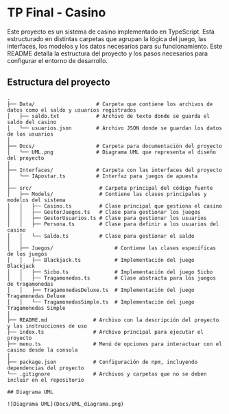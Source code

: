 # TP Final - Casino

Este proyecto es un sistema de casino implementado en TypeScript. Está estructurado en distintas carpetas que agrupan la lógica del juego, las interfaces, los modelos y los datos necesarios para su funcionamiento. Este README detalla la estructura del proyecto y los pasos necesarios para configurar el entorno de desarrollo.

## Estructura del proyecto

```plaintext
.
├── Data/                    # Carpeta que contiene los archivos de datos como el saldo y usuarios registrados
│   ├── saldo.txt            # Archivo de texto donde se guarda el saldo del casino
│   └── usuarios.json        # Archivo JSON donde se guardan los datos de los usuarios
│
├── Docs/                    # Carpeta para documentación del proyecto
│   └── UML.png              # Diagrama UML que representa el diseño del proyecto
│
├── Interfaces/              # Carpeta con las interfaces del proyecto
│   └── IApostar.ts          # Interfaz para juegos de apuesta
│
├── src/                      # Carpeta principal del código fuente
│   ├── Models/               # Contiene las clases principales y modelos del sistema
│   │   ├── Casino.ts         # Clase principal que gestiona el casino
│   │   ├── GestorJuegos.ts   # Clase para gestionar los juegos
│   │   ├── GestorUsuarios.ts # Clase para gestionar los usuarios
│   │   ├── Persona.ts        # Clase para definir a los usuarios del casino
│   │   └── Saldo.ts          # Clase para gestionar el saldo
│   │
│   ├── Juegos/                    # Contiene las clases específicas de los juegos
│   │   ├── Blackjack.ts           # Implementación del juego Blackjack
│   │   ├── Sicbo.ts               # Implementación del juego Sicbo
│   │   ├── Tragamonedas.ts        # Clase abstracta para los juegos de tragamonedas
│   │   ├── TragamonedasDeluxe.ts  # Implementación del juego Tragamonedas Deluxe
│   │   └── TragamonedasSimple.ts  # Implementación del juego Tragamonedas Simple
│
├── README.md               # Archivo con la descripción del proyecto y las instrucciones de uso
├── index.ts                # Archivo principal para ejecutar el proyecto
├── menu.ts                 # Menú de opciones para interactuar con el casino desde la consola
│
├── package.json            # Configuración de npm, incluyendo dependencias del proyecto
└── .gitignore              # Archivos y carpetas que no se deben incluir en el repositorio

## Diagrama UML

![Diagrama UML](Docs/UML_diagrama.png)




